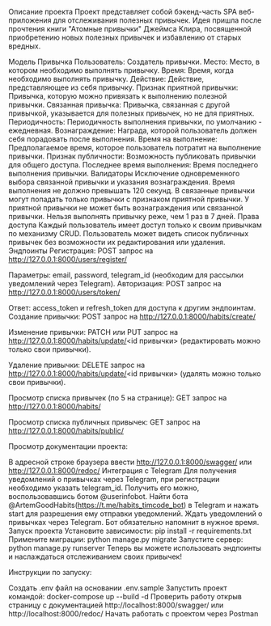 Описание проекта Проект представляет собой бэкенд-часть SPA веб-приложения для отслеживания полезных привычек. Идея пришла после прочтения книги "Атомные привычки" Джеймса Клира, посвященной приобретению новых полезных привычек и избавлению от старых вредных.

Модель Привычка Пользователь: Создатель привычки. Место: Место, в котором необходимо выполнять привычку. Время: Время, когда необходимо выполнять привычку. Действие: Действие, представляющее из себя привычку. Признак приятной привычки: Привычка, которую можно привязать к выполнению полезной привычки. Связанная привычка: Привычка, связанная с другой привычкой, указывается для полезных привычек, но не для приятных. Периодичность: Периодичность выполнения привычки, по умолчанию - ежедневная. Вознаграждение: Награда, которой пользователь должен себя порадовать после выполнения. Время на выполнение: Предполагаемое время, которое пользователь потратит на выполнение привычки. Признак публичности: Возможность публиковать привычки для общего доступа. Последнее время выполнения: Время последнего выполнения привычки. Валидаторы Исключение одновременного выбора связанной привычки и указания вознаграждения. Время выполнения не должно превышать 120 секунд. В связанные привычки могут попадать только привычки с признаком приятной привычки. У приятной привычки не может быть вознаграждения или связанной привычки. Нельзя выполнять привычку реже, чем 1 раз в 7 дней. Права доступа Каждый пользователь имеет доступ только к своим привычкам по механизму CRUD. Пользователь может видеть список публичных привычек без возможности их редактирования или удаления. Эндпоинты Регистрация: POST запрос на http://127.0.0.1:8000/users/register/

Параметры: email, password, telegram_id (необходим для рассылки уведомлений через Telegram). Авторизация: POST запрос на http://127.0.0.1:8000/users/token/

Ответ: access_token и refresh_token для доступа к другим эндпоинтам. Создание привычки: POST запрос на http://127.0.0.1:8000/habits/create/

Изменение привычки: PATCH или PUT запрос на http://127.0.0.1:8000/habits/update/<id привычки> (редактировать можно только свои привычки).

Удаление привычки: DELETE запрос на http://127.0.0.1:8000/habits/update/<id привычки> (удалять можно только свои привычки).

Просмотр списка привычек (по 5 на странице): GET запрос на http://127.0.0.1:8000/habits/

Просмотр списка публичных привычек: GET запрос на http://127.0.0.1:8000/habits/public/

Просмотр документации проекта:

В адресной строке браузера ввести http://127.0.0.1:8000/swagger/ или http://127.0.0.1:8000/redoc/ Интеграция с Telegram Для получения уведомлений о привычках через Telegram, при регистрации необходимо указать telegram_id. Получить его можно, воспользовавшись ботом @userinfobot. Найти бота @ArtemGoodHabits(https://t.me/habits_timcode_bot) в Telegram и нажать start для разрешения ему отправки уведомлений. Ждать уведомлений о привычках через Telegram. Бот обязательно напомнит в нужное время. Запуск проекта Установите зависимости: pip install -r requirements.txt Примените миграции: python manage.py migrate Запустите сервер: python manage.py runserver Теперь вы можете использовать эндпоинты и наслаждаться отслеживанием своих привычек!

Инструкции по запуску:

Создать .env файл на основании .env.sample Запустить проект командой: docker-compose up --build -d Проверить работу открыв страницу с документацией http://localhost:8000/swagger/ или http://localhost:8000/redoc/ Начать работать с проектом через Postman
